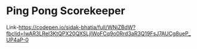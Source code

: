 # Ping Pong Scorekeeper

Link-https://codepen.io/sidak-bhatia/full/WNjZBdW?fbclid=IwAR3LRel3KtQPX20QXSLjIWoFCq9o0Rrd3aR3Q19FsJ7AUCg8ueP_UP4aP-0
